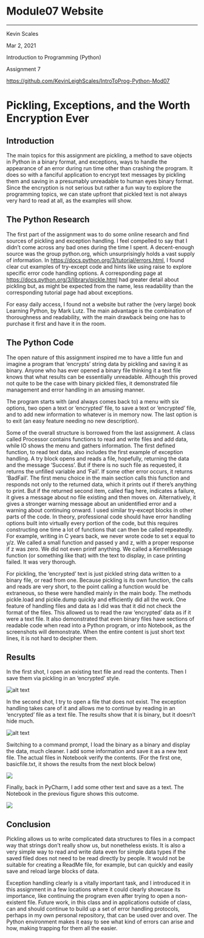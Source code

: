 # Module07 Website
--- 

Kevin Scales

Mar 2, 2021

Introduction to Programming (Python)

Assignment 7

https://github.com/KevinLeighScales/IntroToProg-Python-Mod07


# Pickling, Exceptions, and the Worth Encryption Ever
## Introduction

The main topics for this assignment are pickling, a method to save objects in Python in a binary format, and exceptions, ways to handle the appearance of an error during run time other than crashing the program. It does so with a fanciful application to encrypt text messages by pickling them and saving in a presumably unreadable to human eyes binary format. Since the encryption is not serious but rather a fun way to explore the programming topics, we can state upfront that pickled text is not always very hard to read at all, as the examples will show.

## The Python Research
The first part of the assignment was to do some online research and find sources of pickling and exception handling. I feel compelled to say that I didn’t come across any bad ones during the time I spent. A decent-enough source was the group python.org, which unsurprisingly holds a vast supply of information. In https://docs.python.org/3/tutorial/errors.html, I found clear cut examples of try-except code and hints like using raise to explore specific error code handling options. A corresponding page at https://docs.python.org/3/library/pickle.html had greater detail about pickling but, as might be expected from the name, less readability than the corresponding tutorial page had about exceptions. 

For easy daily access, I found not a website but rather the (very large) book Learning Python, by Mark Lutz. The main advantage is the combination of thoroughness and readability, with the main drawback being one has to purchase it first and have it in the room.


## The Python Code
The open nature of this assignment inspired me to have a little fun and imagine a program that ‘encrypts’ string data by pickling and saving it as binary. Anyone who has ever opened a binary file thinking it a text file knows that what results can be essentially unreadable. Although this proved not quite to be the case with binary pickled files, it demonstrated file management and error handling in an amusing manner.

The program starts with (and always comes back to) a menu with six options, two open a text or ‘encrypted’ file, to save a text or ‘encrypted’ file, and to add new information to whatever is in memory now. The last option is to exit (an easy feature needing no new description).

Some of the overall structure is borrowed from the last assignment. A class called Processor contains functions to read and write files and add data, while IO shows the menu and gathers information. The first defined function, to read text data, also includes the first example of exception handling. A try block opens and reads a file, hopefully, returning the data and the message ‘Success’. But if there is no such file as requested, it returns the unfilled variable and ‘Fail’. If some other error occurs, it returns ‘BadFail’. The first menu choice in the main section calls this function and responds not only to the returned data, which it prints out if there’s anything to print. But if the returned second item, called flag here, indicates a failure, it gives a message about no file existing and then moves on. Alternatively, it gives a stronger warning message about an unidentified error and a warning about continuing onward. I used similar try-except blocks in other parts of the code. In theory, professional code should have error handling options built into virtually every portion of the code, but this requires constructing one time a lot of functions that can then be called repeatedly. For example, writing in C years back, we never wrote code to set x equal to y/z. We called a small function and passed y and z, with a proper response if z was zero. We did not even printf anything. We called a KernelMessage function (or something like that) with the text to display, in case printing failed. It was very thorough.

For pickling, the ‘encrypted’ text is just pickled string data written to a binary file, or read from one. Because pickling is its own function, the calls and reads are very short, to the point calling a function would be extraneous, so these were handled mainly in the main body. The methods pickle.load and pickle.dump quickly and efficiently did all the work. One feature of handling files and data as I did was that it did not check the format of the files. This allowed us to read the raw ‘encrypted’ data as if it were a text file. It also demonstrated that even binary files have sections of readable code when read into a Python program, or into Notebook, as the screenshots will demonstrate. When the entire content is just short text lines, it is not hard to decipher them.


## Results
In the first shot, I open an existing text file and read the contents. Then I save them via pickling in an ‘encrypted’ style.

![alt text](https://github.com/KevinLeighScales/IntroToProg-Python-Mod07/blob/main/Files/Asgm701.JPG)



In the second shot, I try to open a file that does not exist. The exception handling takes care of it and allows me to continue by reading in an ‘encrypted’ file as a text file. The results show that it is binary, but it doesn’t hide much.

![alt text](https://github.com/KevinLeighScales/IntroToProg-Python-Mod07/blob/main/Files/Asgm702.JPG)
 



Switching to a command prompt, I load the binary as a binary and display the data, much cleaner. I add some information and save it as a new text file. The actual files in Notebook verify the contents. (For the first one, basicfile.txt, it shows the results from the next block below)

![](https://github.com/KevinLeighScales/IntroToProg-Python-Mod07/blob/main/Files/Asgm703.JPG)




Finally, back in PyCharm, I add some other text and save as a text. The Notebook in the previous figure shows this outcome.

![](https://github.com/KevinLeighScales/IntroToProg-Python-Mod07/blob/main/Files/Asgm704.JPG)
 



## Conclusion
Pickling allows us to write complicated data structures to files in a compact way that strings don’t really show us, but nonetheless exists. It is also a very simple way to read and write data even for simple data types if the saved filed does not need to be read directly by people. It would not be suitable for creating a ReadMe file, for example, but can quickly and easily save and reload large blocks of data.

Exception handling clearly is a vitally important task, and I introduced it in this assignment in a few locations where it could clearly showcase its importance, like continuing the program even after trying to open a non-existent file. Future work, in this class and in applications outside of class, can and should continue to build up a set of error handling protocols, perhaps in my own personal repository, that can be used over and over. The Python environment makes it easy to see what kind of errors can arise and how, making trapping for them all the easier. 
